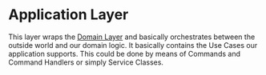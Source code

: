 # Application Layer

This layer wraps the [Domain Layer](../Domain/README.md) and basically
orchestrates between the outside world and our domain logic. It
basically contains the Use Cases our application supports. This
could be done by means of Commands and Command Handlers or simply
Service Classes.
